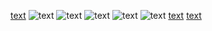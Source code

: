 [text](../../../../Desktop/Python_Coding/Preview.md) ![text](../../../../Desktop/Python_Coding/image-1.png) ![text](../../../../Desktop/Python_Coding/image-2.png) ![text](../../../../Desktop/Python_Coding/image-3.png) ![text](../../../../Desktop/Python_Coding/image.png) ![text](../../../../Desktop/Python_Coding/image-4.png) [text](../../../../Desktop/Python_Coding/Intern_Knowledge.md) [text](../../../../Desktop/Python_Coding/LLM_sol.md)